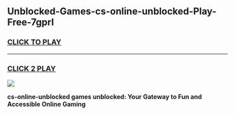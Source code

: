 
## Unblocked-Games-cs-online-unblocked-Play-Free-7gprl
<h3>
<a href="https://premium76.site?title=cs-online-unblocked&ref=12A">CLICK TO PLAY</a></h3>
<hr>

<h3>
<a href="https://premium76.site?title=cs-online-unblocked&ref=12A">CLICK 2 PLAY</a>
  
</h3>

<a href="https://premium76.site?title=cs-online-unblocked&ref=12A"><img src="https://clearcache.store/games.png"></a>


**cs-online-unblocked games unblocked: Your Gateway to Fun and Accessible Online Gaming**
